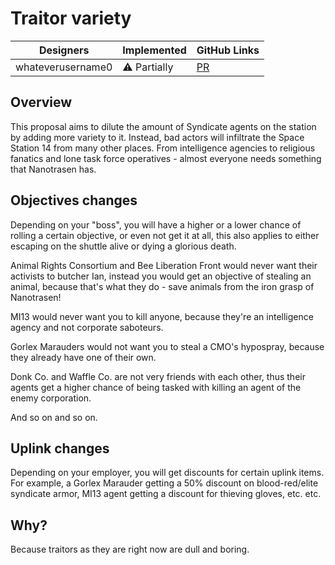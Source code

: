 # Traitor variety

| Designers | Implemented | GitHub Links |
|---|---|---|
| whateverusername0 | :warning: Partially | [PR](https://github.com/space-wizards/space-station-14/pull/28983) |

## Overview
This proposal aims to dilute the amount of Syndicate agents on the station by adding more variety to it. Instead, bad actors will infiltrate the Space Station 14 from many other places.
From intelligence agencies to religious fanatics and lone task force operatives - almost everyone needs something that Nanotrasen has.

## Objectives changes
Depending on your "boss", you will have a higher or a lower chance of rolling a certain objective, or even not get it at all, this also applies to either escaping on the shuttle alive or dying a glorious death.

Animal Rights Consortium and Bee Liberation Front would never want their activists to butcher Ian, instead you would get an objective of stealing an animal, because that's what they do - save animals from the iron grasp of Nanotrasen!

MI13 would never want you to kill anyone, because they're an intelligence agency and not corporate saboteurs.

Gorlex Marauders would not want you to steal a CMO's hypospray, because they already have one of their own.

Donk Co. and Waffle Co. are not very friends with each other, thus their agents get a higher chance of being tasked with killing an agent of the enemy corporation.

And so on and so on.

## Uplink changes
Depending on your employer, you will get discounts for certain uplink items. For example, a Gorlex Marauder getting a 50% discount on blood-red/elite syndicate armor, MI13 agent getting a discount for thieving gloves, etc. etc.

## Why?
Because traitors as they are right now are dull and boring.
